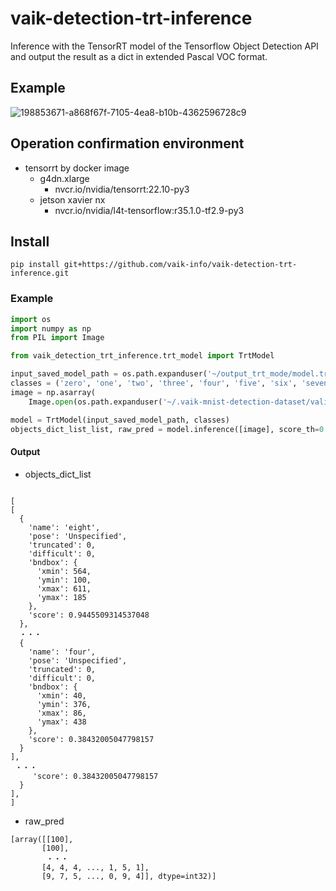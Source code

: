 # vaik-detection-trt-inference

Inference with the TensorRT model of the Tensorflow Object Detection API and output the result as a dict in extended
Pascal VOC format.

## Example

![198853671-a868f67f-7105-4ea8-b10b-4362596728c9](https://user-images.githubusercontent.com/116471878/199366179-ebea5174-aea7-4089-91fa-85c5fe85c0e7.png)

## Operation confirmation environment

- tensorrt by docker image
    - g4dn.xlarge
        - nvcr.io/nvidia/tensorrt:22.10-py3
    - jetson xavier nx
        - nvcr.io/nvidia/l4t-tensorflow:r35.1.0-tf2.9-py3

## Install

``` shell
pip install git+https://github.com/vaik-info/vaik-detection-trt-inference.git
```

### Example

```python
import os
import numpy as np
from PIL import Image

from vaik_detection_trt_inference.trt_model import TrtModel

input_saved_model_path = os.path.expanduser('~/output_trt_mode/model.trt')
classes = ('zero', 'one', 'two', 'three', 'four', 'five', 'six', 'seven', 'eight', 'nine')
image = np.asarray(
    Image.open(os.path.expanduser('~/.vaik-mnist-detection-dataset/valid/valid_000000000.jpg')).convert('RGB'))

model = TrtModel(input_saved_model_path, classes)
objects_dict_list_list, raw_pred = model.inference([image], score_th=0.2, nms_th=0.5)
```

#### Output

- objects_dict_list

```text

[
[
  {
    'name': 'eight',
    'pose': 'Unspecified',
    'truncated': 0,
    'difficult': 0,
    'bndbox': {
      'xmin': 564,
      'ymin': 100,
      'xmax': 611,
      'ymax': 185
    },
    'score': 0.9445509314537048
  },
  ・・・
  {
    'name': 'four',
    'pose': 'Unspecified',
    'truncated': 0,
    'difficult': 0,
    'bndbox': {
      'xmin': 40,
      'ymin': 376,
      'xmax': 86,
      'ymax': 438
    },
    'score': 0.38432005047798157
  }
],
 ・・・
     'score': 0.38432005047798157
  }
],
]
```

- raw_pred

```
[array([[100],
       [100],
        ・・・
       [4, 4, 4, ..., 1, 5, 1],
       [9, 7, 5, ..., 0, 9, 4]], dtype=int32)]

```